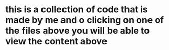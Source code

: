# this is a collection of code that is made by me and o clicking on one of the files above you will be able to view the content above 
